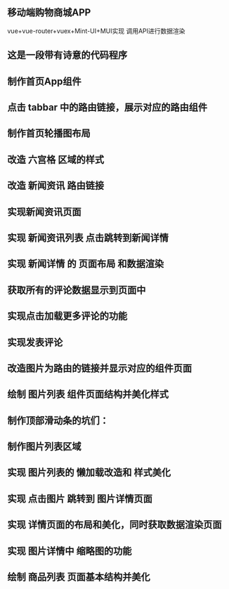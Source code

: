 ## 移动端购物商城APP
   vue+vue-router+vuex+Mint-UI+MUI实现
   调用API进行数据渲染
   
## 这是一段带有诗意的代码程序

## 制作首页App组件

## 点击 tabbar 中的路由链接，展示对应的路由组件

## 制作首页轮播图布局

## 改造 六宫格 区域的样式

## 改造 新闻资讯 路由链接

## 实现新闻资讯页面 

## 实现 新闻资讯列表 点击跳转到新闻详情

## 实现 新闻详情 的 页面布局 和数据渲染

## 获取所有的评论数据显示到页面中

## 实现点击加载更多评论的功能

## 实现发表评论

## 改造图片为路由的链接并显示对应的组件页面

## 绘制 图片列表 组件页面结构并美化样式

## 制作顶部滑动条的坑们：

## 制作图片列表区域

## 实现 图片列表的 懒加载改造和 样式美化

## 实现 点击图片 跳转到 图片详情页面

## 实现 详情页面的布局和美化，同时获取数据渲染页面

## 实现 图片详情中 缩略图的功能

## 绘制 商品列表 页面基本结构并美化
